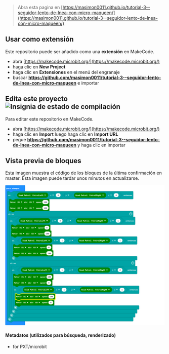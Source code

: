 
> Abra esta pagina en [https://masimon0011.github.io/tutorial-3--seguidor-lento-de-lnea-con-micro-maqueen/](https://masimon0011.github.io/tutorial-3--seguidor-lento-de-lnea-con-micro-maqueen/)

## Usar como extensión

Este repositorio puede ser añadido como una **extensión** en MakeCode.

* abra [https://makecode.microbit.org/](https://makecode.microbit.org/)
* haga clic en **New Project**
* haga clic en **Extensiones** en el menú del engranaje
* buscar **https://github.com/masimon0011/tutorial-3--seguidor-lento-de-lnea-con-micro-maqueen** e importar

## Edita este proyecto ![Insignia de estado de compilación](https://github.com/masimon0011/tutorial-3--seguidor-lento-de-lnea-con-micro-maqueen/workflows/MakeCode/badge.svg)

Para editar este repositorio en MakeCode.

* abra [https://makecode.microbit.org/](https://makecode.microbit.org/)
* haga clic en **Import** luego haga clic en **Import URL**
* pegue **https://github.com/masimon0011/tutorial-3--seguidor-lento-de-lnea-con-micro-maqueen** y haga clic en importar

## Vista previa de bloques

Esta imagen muestra el código de los bloques de la última confirmación en master.
Esta imagen puede tardar unos minutos en actualizarse.

![Una vista renderizada de los bloques](https://github.com/masimon0011/tutorial-3--seguidor-lento-de-lnea-con-micro-maqueen/raw/master/.github/makecode/blocks.png)

#### Metadatos (utilizados para búsqueda, renderizado)

* for PXT/microbit
<script src="https://makecode.com/gh-pages-embed.js"></script><script>makeCodeRender("{{ site.makecode.home_url }}", "{{ site.github.owner_name }}/{{ site.github.repository_name }}");</script>
